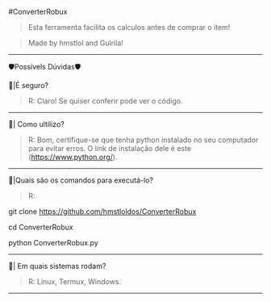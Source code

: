 
#ConverterRobux

> Esta ferramenta facilita os calculos antes de comprar o item! 

> Made by hmstlol and Gulrila!

------------------------------------------------------

🛡️Possívels Dúvidas🛡️

📎|É seguro? 
>  R: Claro! Se quiser conferir pode ver o código.

------------------------------------------------------

📎| Como ultilizo?
> R: Bom, certifique-se que tenha python instalado no seu computador para evitar erros. O link de instalação dele é este (https://www.python.org/).

------------------------------------------------------

📎|Quais são os comandos para executá-lo?

>  R:

git clone https://github.com/hmstloldos/ConverterRobux

cd ConverterRobux

python ConverterRobux.py

----------------------------------------------------

📎| Em quais sistemas rodam?

> R: Linux, Termux, Windows.

----------------------------------------------------
